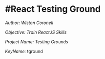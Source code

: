 #React Testing Ground
===
_Author:_ *Wiston Coronell*

_Objective:_ *Train ReactJS Skills*

_Project Name:_ *Testing Grounds*

_KeyName:_ tground
